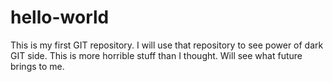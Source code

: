 # hello-world
This is my first GIT repository.
I will use that repository to see power of dark GIT side.
This is more horrible stuff than I thought. Will see what future brings to me.
